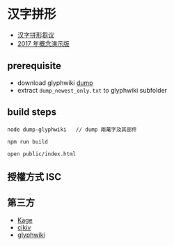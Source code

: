 # 汉字拼形

* [汉字拼形芻议](proposal.md)
* [2017 年概念演示版](https://github.com/accelon/hzpx/releases/download/legacy2017/hzpx-2017.zip)

## prerequisite

* download glyphwiki [dump](https://glyphwiki.org/dump.tar.gz)
* extract `dump_newest_only.txt` to glyphwiki subfolder

## build steps

    node dump-glyphwiki   // dump 兩萬字及其部件

    npm run build

    open public/index.html

## 授權方式 ISC

## 第三方
*  [Kage](github.com/kurgm/kage-engine)
*  [cjkiv](https://github.com/cjkvi) 
*  [glyphwiki](https://glyphwiki.org)